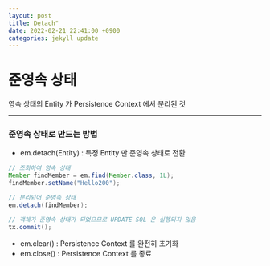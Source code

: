 ```yaml
---
layout: post
title: Detach"
date: 2022-02-21 22:41:00 +0900
categories: jekyll update
---
```

# 준영속 상태

영속 상태의 Entity 가 Persistence Context 에서 분리된 것

---

### 준영속 상태로 만드는 방법

- em.detach(Entity) : 특정 Entity 만 준영속 상태로 전환

```java
// 조회하여 영속 상태
Member findMember = em.find(Member.class, 1L);
findMember.setName("Hello200");

// 분리되어 준영속 상태
em.detach(findMember);

// 객체가 준영속 상태가 되었으므로 UPDATE SQL 은 실행되지 않음
tx.commit();
```

- em.clear() : Persistence Context 를 완전히 초기화
- em.close() : Persistence Context 를 종료